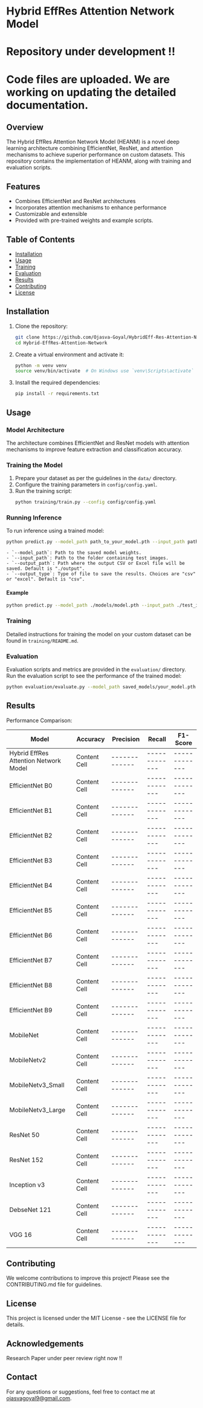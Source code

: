 # Hybrid EffRes Attention Network Model

# Repository under development !! 

# Code files are uploaded. We are working on updating the detailed documentation.

## Overview
The Hybrid EffRes Attention Network Model (HEANM) is a novel deep learning architecture combining EfficientNet, ResNet, and attention mechanisms to achieve superior performance on custom datasets. This repository contains the implementation of HEANM, along with training and evaluation scripts.

## Features
- Combines EfficientNet and ResNet architectures
- Incorporates attention mechanisms to enhance performance
- Customizable and extensible
- Provided with pre-trained weights and example scripts.

## Table of Contents
- [Installation](#installation)
- [Usage](#usage)
- [Training](training)
- [Evaluation](#evaluation)
- [Results](#results)
- [Contributing](contributing)
- [License](#license)

## Installation
1. Clone the repository:
    ```bash
    git clone https://github.com/Ojasva-Goyal/HybridEff-Res-Attention-Network-Model.git
    cd Hybrid-EffRes-Attention-Network
    ```

2. Create a virtual environment and activate it:
    ```bash
    python -m venv venv
    source venv/bin/activate  # On Windows use `venv\Scripts\activate`
    ```

3. Install the required dependencies:
    ```bash
    pip install -r requirements.txt
    ```

## Usage
### Model Architecture
The architecture combines EfficientNet and ResNet models with attention mechanisms to improve feature extraction and classification accuracy.

### Training the Model
1. Prepare your dataset as per the guidelines in the `data/` directory.
2. Configure the training parameters in `config/config.yaml`.
3. Run the training script:
    ```bash
    python training/train.py --config config/config.yaml
    ```

### Running Inference
To run inference using a trained model:
```bash
python predict.py --model_path path_to_your_model.pth --input_path path_to_test_images --output_path output --output_type csv
```

    - `--model_path`: Path to the saved model weights.
    - `--input_path`: Path to the folder containing test images.
    - `--output_path`: Path where the output CSV or Excel file will be saved. Default is "./output".
    - `--output_type`: Type of file to save the results. Choices are "csv" or "excel". Default is "csv".

#### Example

```sh
python predict.py --model_path ./models/model.pth --input_path ./test_images --output_path ./results --output_type excel
```

### Training
Detailed instructions for training the model on your custom dataset can be found in `training/README.md`.

### Evaluation
Evaluation scripts and metrics are provided in the `evaluation/` directory. Run the evaluation script to see the performance of the trained model:

``` bash
python evaluation/evaluate.py --model_path saved_models/your_model.pth --data_path path/to/your/test_data
```
## Results
Performance Comparison:

| Model         | Accuracy      |  Precision     |  Recall       |  F1-Score |
| ------------- | ------------- |  ------------- | ------------- | ------------- |
| Hybrid EffRes Attention Network Model  | Content Cell  | ------------- | ------------- | ------------- |
| EfficientNet B0  | Content Cell  | ------------- | ------------- | ------------- |
| EfficientNet B1  | Content Cell  | ------------- | ------------- | ------------- |
| EfficientNet B2  | Content Cell  | ------------- | ------------- | ------------- |
| EfficientNet B3  | Content Cell  | ------------- | ------------- | ------------- |
| EfficientNet B4  | Content Cell  | ------------- | ------------- | ------------- |
| EfficientNet B5  | Content Cell  | ------------- | ------------- | ------------- |
| EfficientNet B6  | Content Cell  | ------------- | ------------- | ------------- |
| EfficientNet B7  | Content Cell  | ------------- | ------------- | ------------- |
| EfficientNet B8  | Content Cell  | ------------- | ------------- | ------------- |
| EfficientNet B9  | Content Cell  | ------------- | ------------- | ------------- |
| MobileNet  | Content Cell  | ------------- | ------------- | ------------- |
| MobileNetv2  | Content Cell   | ------------- | ------------- | ------------- |
| MobileNetv3_Small  | Content Cell  | ------------- | ------------- | ------------- |
| MobileNetv3_Large  | Content Cell | ------------- | ------------- | ------------- |
| ResNet 50  | Content Cell  | ------------- | ------------- | ------------- |
| ResNet 152  | Content Cell  | ------------- | ------------- | ------------- |
| Inception v3  | Content Cell  | ------------- | ------------- | ------------- |
| DebseNet 121  | Content Cell  | ------------- | ------------- | ------------- |
| VGG 16  | Content Cell  | ------------- | ------------- | ------------- |


## Contributing
We welcome contributions to improve this project! Please see the CONTRIBUTING.md file for guidelines.

## License
This project is licensed under the MIT License - see the LICENSE file for details.

## Acknowledgements
Research Paper under peer review right now !!
## Contact
For any questions or suggestions, feel free to contact me at ojasvagoyal9@gmail.com.


